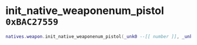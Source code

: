 # init_native_weaponenum_pistol `0xBAC27559`

```lua
natives.weapon.init_native_weaponenum_pistol(_unk0 --[[ number ]], _unk1 --[[ number ]], _unk2 --[[ number ]])
```